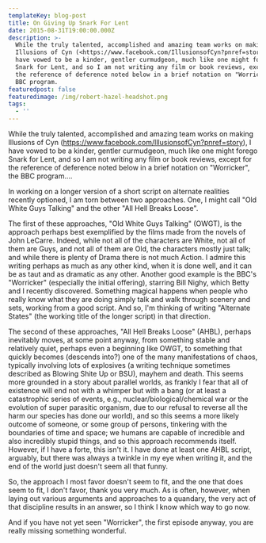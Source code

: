 ```yaml
---
templateKey: blog-post
title: On Giving Up Snark For Lent
date: 2015-08-31T19:00:00.000Z
description: >-
  While the truly talented, accomplished and amazing team works on making
  Illusions of Cyn (<https://www.facebook.com/IllusionsofCyn?pnref=story>), I
  have vowed to be a kinder, gentler curmudgeon, much like one might forego
  Snark for Lent, and so I am not writing any film or book reviews, except for
  the reference of deference noted below in a brief notation on "Worricker", the
  BBC program.
featuredpost: false
featuredimage: /img/robert-hazel-headshot.png
tags:
  - ''
---
```

While the truly talented, accomplished and amazing team works on making Illusions of Cyn (<https://www.facebook.com/IllusionsofCyn?pnref=story>), I have vowed to be a kinder, gentler curmudgeon, much like one might forego Snark for Lent, and so I am not writing any film or book reviews, except for the reference of deference noted below in a brief notation on "Worricker", the BBC program....

In working on a longer version of a short script on alternate realities recently optioned, I am torn between two approaches. One, I might call "Old White Guys Talking" and the other "All Hell Breaks Loose".

The first of these approaches, "Old White Guys Talking" (OWGT), is the approach perhaps best exemplified by the films made from the novels of John LeCarre. Indeed, while not all of the characters are White, not all of them are Guys, and not all of them are Old, the characters mostly just talk; and while there is plenty of Drama there is not much Action. I admire this writing perhaps as much as any other kind, when it is done well, and it can be as taut and as dramatic as any other. Another good example is the BBC's "Worricker" (especially the initial offering), starring Bill Nighy, which Betty and I recently discovered. Something magical happens when people who really know what they are doing simply talk and walk through scenery and sets, working from a good script. And so, I'm thinking of writing "Alternate States" (the working title of the longer script) in that direction.

The second of these approaches, "All Hell Breaks Loose" (AHBL), perhaps inevitably moves, at some point anyway, from something stable and relatively quiet, perhaps even a beginning like OWGT, to something that quickly becomes (descends into?) one of the many manifestations of chaos, typically involving lots of explosives (a writing technique sometimes described as Blowing Shite Up or BSU), mayhem and death. This seems more grounded in a story about parallel worlds, as frankly I fear that all of existence will end not with a whimper but with a bang (or at least a catastrophic series of events, e.g., nuclear/biological/chemical war or the evolution of super parasitic organism, due to our refusal to reverse all the harm our species has done our world), and so this seems a more likely outcome of someone, or some group of persons, tinkering with the boundaries of time and space; we humans are capable of incredible and also incredibly stupid things, and so this approach recommends itself. However, if I have a forte, this isn't it. I have done at least one AHBL script, arguably, but there was always a twinkle in my eye when writing it, and the end of the world just doesn't seem all that funny.

So, the approach I most favor doesn't seem to fit, and the one that does seem to fit, I don't favor, thank you very much. As is often, however, when laying out various arguments and approaches to a quandary, the very act of that discipline results in an answer, so I think I know which way to go now.

And if you have not yet seen "Worricker", the first episode anyway, you are really missing something wonderful.
